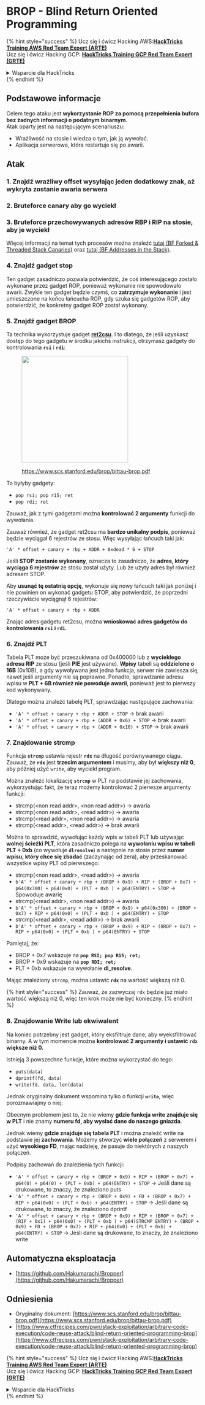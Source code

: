 # BROP - Blind Return Oriented Programming

{% hint style="success" %}
Ucz się i ćwicz Hacking AWS:<img src="../../.gitbook/assets/arte.png" alt="" data-size="line">[**HackTricks Training AWS Red Team Expert (ARTE)**](https://training.hacktricks.xyz/courses/arte)<img src="../../.gitbook/assets/arte.png" alt="" data-size="line">\
Ucz się i ćwicz Hacking GCP: <img src="../../.gitbook/assets/grte.png" alt="" data-size="line">[**HackTricks Training GCP Red Team Expert (GRTE)**<img src="../../.gitbook/assets/grte.png" alt="" data-size="line">](https://training.hacktricks.xyz/courses/grte)

<details>

<summary>Wsparcie dla HackTricks</summary>

* Sprawdź [**plany subskrypcyjne**](https://github.com/sponsors/carlospolop)!
* **Dołącz do** 💬 [**grupy Discord**](https://discord.gg/hRep4RUj7f) lub [**grupy telegramowej**](https://t.me/peass) lub **śledź** nas na **Twitterze** 🐦 [**@hacktricks\_live**](https://twitter.com/hacktricks_live)**.**
* **Podziel się sztuczkami hackingowymi, przesyłając PR-y do** [**HackTricks**](https://github.com/carlospolop/hacktricks) i [**HackTricks Cloud**](https://github.com/carlospolop/hacktricks-cloud) repozytoriów github.

</details>
{% endhint %}

## Podstawowe informacje

Celem tego ataku jest **wykorzystanie ROP za pomocą przepełnienia bufora bez żadnych informacji o podatnym binarnym**.\
Atak oparty jest na następującym scenariuszu:

* Wrażliwość na stosie i wiedza o tym, jak ją wywołać.
* Aplikacja serwerowa, która restartuje się po awarii.

## Atak

### **1. Znajdź wrażliwy offset** wysyłając jeden dodatkowy znak, aż wykryta zostanie awaria serwera

### **2. Bruteforce canary** aby go wyciekł

### **3. Bruteforce przechowywanych adresów RBP i RIP** na stosie, aby je wyciekł

Więcej informacji na temat tych procesów można znaleźć [tutaj (BF Forked & Threaded Stack Canaries)](../common-binary-protections-and-bypasses/stack-canaries/bf-forked-stack-canaries.md) oraz [tutaj (BF Addresses in the Stack)](../common-binary-protections-and-bypasses/pie/bypassing-canary-and-pie.md).

### **4. Znajdź gadget stop**

Ten gadget zasadniczo pozwala potwierdzić, że coś interesującego zostało wykonane przez gadget ROP, ponieważ wykonanie nie spowodowało awarii. Zwykle ten gadget będzie czymś, co **zatrzymuje wykonanie** i jest umieszczone na końcu łańcucha ROP, gdy szuka się gadgetów ROP, aby potwierdzić, że konkretny gadget ROP został wykonany.

### **5. Znajdź gadget BROP**

Ta technika wykorzystuje gadget [**ret2csu**](ret2csu.md). I to dlatego, że jeśli uzyskasz dostęp do tego gadgetu w środku jakichś instrukcji, otrzymasz gadgety do kontrolowania **`rsi`** i **`rdi`**:

<figure><img src="../../.gitbook/assets/image (1) (1) (1) (1) (1) (1) (1) (1) (1) (1) (1) (1).png" alt="" width="278"><figcaption><p><a href="https://www.scs.stanford.edu/brop/bittau-brop.pdf">https://www.scs.stanford.edu/brop/bittau-brop.pdf</a></p></figcaption></figure>

To byłyby gadgety:

* `pop rsi; pop r15; ret`
* `pop rdi; ret`

Zauważ, jak z tymi gadgetami można **kontrolować 2 argumenty** funkcji do wywołania.

Zauważ również, że gadget ret2csu ma **bardzo unikalny podpis**, ponieważ będzie wyciągał 6 rejestrów ze stosu. Więc wysyłając łańcuch taki jak:

`'A' * offset + canary + rbp + ADDR + 0xdead * 6 + STOP`

Jeśli **STOP zostanie wykonany**, oznacza to zasadniczo, że **adres, który wyciąga 6 rejestrów** ze stosu został użyty. Lub że użyty adres był również adresem STOP.

Aby **usunąć tę ostatnią opcję**, wykonuje się nowy łańcuch taki jak poniżej i nie powinien on wykonać gadgetu STOP, aby potwierdzić, że poprzedni rzeczywiście wyciągnął 6 rejestrów:

`'A' * offset + canary + rbp + ADDR`

Znając adres gadgetu ret2csu, można **wnioskować adres gadgetów do kontrolowania `rsi` i `rdi`**.

### 6. Znajdź PLT

Tabela PLT może być przeszukiwana od 0x400000 lub z **wyciekłego adresu RIP** ze stosu (jeśli **PIE** jest używane). **Wpisy** tabeli są **oddzielone o 16B** (0x10B), a gdy wywoływana jest jedna funkcja, serwer nie zawiesza się, nawet jeśli argumenty nie są poprawne. Ponadto, sprawdzanie adresu wpisu w **PLT + 6B również nie powoduje awarii**, ponieważ jest to pierwszy kod wykonywany.

Dlatego można znaleźć tabelę PLT, sprawdzając następujące zachowania:

* `'A' * offset + canary + rbp + ADDR + STOP` -> brak awarii
* `'A' * offset + canary + rbp + (ADDR + 0x6) + STOP` -> brak awarii
* `'A' * offset + canary + rbp + (ADDR + 0x10) + STOP` -> brak awarii

### 7. Znajdowanie strcmp

Funkcja **`strcmp`** ustawia rejestr **`rdx`** na długość porównywanego ciągu. Zauważ, że **`rdx`** jest **trzecim argumentem** i musimy, aby był **większy niż 0**, aby później użyć `write`, aby wyciekł program.

Można znaleźć lokalizację **`strcmp`** w PLT na podstawie jej zachowania, wykorzystując fakt, że teraz możemy kontrolować 2 pierwsze argumenty funkcji:

* strcmp(\<non read addr>, \<non read addr>) -> awaria
* strcmp(\<non read addr>, \<read addr>) -> awaria
* strcmp(\<read addr>, \<non read addr>) -> awaria
* strcmp(\<read addr>, \<read addr>) -> brak awarii

Można to sprawdzić, wywołując każdy wpis w tabeli PLT lub używając **wolnej ścieżki PLT**, która zasadniczo polega na **wywołaniu wpisu w tabeli PLT + 0xb** (co wywołuje **`dlresolve`**) a następnie na stosie przez **numer wpisu, który chce się zbadać** (zaczynając od zera), aby przeskanować wszystkie wpisy PLT od pierwszego:

* strcmp(\<non read addr>, \<read addr>) -> awaria
* `b'A' * offset + canary + rbp + (BROP + 0x9) + RIP + (BROP + 0x7) + p64(0x300) + p64(0x0) + (PLT + 0xb ) + p64(ENTRY) + STOP` -> Spowoduje awarię
* strcmp(\<read addr>, \<non read addr>) -> awaria
* `b'A' * offset + canary + rbp + (BROP + 0x9) + p64(0x300) + (BROP + 0x7) + RIP + p64(0x0) + (PLT + 0xb ) + p64(ENTRY) + STOP`
* strcmp(\<read addr>, \<read addr>) -> brak awarii
* `b'A' * offset + canary + rbp + (BROP + 0x9) + RIP + (BROP + 0x7) + RIP + p64(0x0) + (PLT + 0xb ) + p64(ENTRY) + STOP`

Pamiętaj, że:

* BROP + 0x7 wskazuje na **`pop RSI; pop R15; ret;`**
* BROP + 0x9 wskazuje na **`pop RDI; ret;`**
* PLT + 0xb wskazuje na wywołanie **dl\_resolve**.

Mając znaleziony `strcmp`, można ustawić **`rdx`** na wartość większą niż 0.

{% hint style="success" %}
Zauważ, że zazwyczaj `rdx` będzie już miało wartość większą niż 0, więc ten krok może nie być konieczny.
{% endhint %}

### 8. Znajdowanie Write lub ekwiwalent

Na koniec potrzebny jest gadget, który eksfiltruje dane, aby wyeksfiltrować binarny. A w tym momencie można **kontrolować 2 argumenty i ustawić `rdx` większe niż 0.**

Istnieją 3 powszechne funkcje, które można wykorzystać do tego:

* `puts(data)`
* `dprintf(fd, data)`
* `write(fd, data, len(data)`

Jednak oryginalny dokument wspomina tylko o funkcji **`write`**, więc porozmawiajmy o niej:

Obecnym problemem jest to, że nie wiemy **gdzie funkcja write znajduje się w PLT** i nie znamy **numeru fd, aby wysłać dane do naszego gniazda**.

Jednak wiemy **gdzie znajduje się tabela PLT** i można znaleźć write na podstawie jej **zachowania**. Możemy stworzyć **wiele połączeń** z serwerem i użyć **wysokiego FD**, mając nadzieję, że pasuje do niektórych z naszych połączeń.

Podpisy zachowań do znalezienia tych funkcji:

* `'A' * offset + canary + rbp + (BROP + 0x9) + RIP + (BROP + 0x7) + p64(0) + p64(0) + (PLT + 0xb) + p64(ENTRY) + STOP` -> Jeśli dane są drukowane, to znaczy, że znaleziono puts
* `'A' * offset + canary + rbp + (BROP + 0x9) + FD + (BROP + 0x7) + RIP + p64(0x0) + (PLT + 0xb) + p64(ENTRY) + STOP` -> Jeśli dane są drukowane, to znaczy, że znaleziono dprintf
* `'A' * offset + canary + rbp + (BROP + 0x9) + RIP + (BROP + 0x7) + (RIP + 0x1) + p64(0x0) + (PLT + 0xb ) + p64(STRCMP ENTRY) + (BROP + 0x9) + FD + (BROP + 0x7) + RIP + p64(0x0) + (PLT + 0xb) + p64(ENTRY) + STOP` -> Jeśli dane są drukowane, to znaczy, że znaleziono write

## Automatyczna eksploatacja

* [https://github.com/Hakumarachi/Bropper](https://github.com/Hakumarachi/Bropper)

## Odniesienia

* Oryginalny dokument: [https://www.scs.stanford.edu/brop/bittau-brop.pdf](https://www.scs.stanford.edu/brop/bittau-brop.pdf)
* [https://www.ctfrecipes.com/pwn/stack-exploitation/arbitrary-code-execution/code-reuse-attack/blind-return-oriented-programming-brop](https://www.ctfrecipes.com/pwn/stack-exploitation/arbitrary-code-execution/code-reuse-attack/blind-return-oriented-programming-brop)

{% hint style="success" %}
Ucz się i ćwicz Hacking AWS:<img src="../../.gitbook/assets/arte.png" alt="" data-size="line">[**HackTricks Training AWS Red Team Expert (ARTE)**](https://training.hacktricks.xyz/courses/arte)<img src="../../.gitbook/assets/arte.png" alt="" data-size="line">\
Ucz się i ćwicz Hacking GCP: <img src="../../.gitbook/assets/grte.png" alt="" data-size="line">[**HackTricks Training GCP Red Team Expert (GRTE)**<img src="../../.gitbook/assets/grte.png" alt="" data-size="line">](https://training.hacktricks.xyz/courses/grte)

<details>

<summary>Wsparcie dla HackTricks</summary>

* Sprawdź [**plany subskrypcyjne**](https://github.com/sponsors/carlospolop)!
* **Dołącz do** 💬 [**grupy Discord**](https://discord.gg/hRep4RUj7f) lub [**grupy telegramowej**](https://t.me/peass) lub **śledź** nas na **Twitterze** 🐦 [**@hacktricks\_live**](https://twitter.com/hacktricks_live)**.**
* **Podziel się sztuczkami hackingowymi, przesyłając PR-y do** [**HackTricks**](https://github.com/carlospolop/hacktricks) i [**HackTricks Cloud**](https://github.com/carlospolop/hacktricks-cloud) repozytoriów github.

</details>
{% endhint %}

